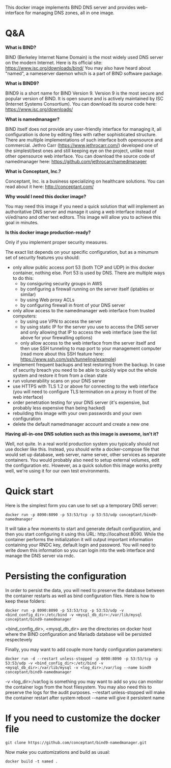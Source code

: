 This docker image implements BIND DNS server and provides web-interface for managing DNS zones, all in one image.

# Q&A

**What is BIND?**

BIND (Berkeley Internet Name Domain) is the most widely used DNS server on the modern Internet. Here is its official site: https://www.isc.org/downloads/bind/
You may also have heard about "named", a nameserver daemon which is a part of BIND software package.

**What is BIND9?**

BIND9 is a short name for BIND Version 9. Version 9 is the most secure and popular version of BIND.
It is open source and is actively maintained by ISC (Internet Systems Consortium).
You can download its source code here: https://www.isc.org/downloads/

**What is namedmanager?**

BIND itself does not provide any user-friendly interface for managing it, all configuration is done by editing files with rather sophisticated structure.
There are multiple implementations of such interface both opensource and commercial.
Jethro Carr (https://www.jethrocarr.com/) developed one of the simplest/best ones and still keeping eye on the project, unlike most other opensource web interface.
You can download the source code of namedmanager here: https://github.com/jethrocarr/namedmanager

**What is Conceptant, Inc.?**

Conceptant, Inc. is a business specializing on healthcare solutions. You can read about it here: http://conceptant.com/

**Why would I need this docker image?**

You may need this image if you need a quick solution that will implement an authoritative DNS server and manage it using a web interface instead of vi/ed/nano and other text editors.
This image will allow you to achieve this goal in minutes.

**Is this docker image production-ready?**

Only if you implement proper security measures.

The exact list depends on your specific configuration, but as a minumum set of security features you should:

- only allow public access port 53 (both TCP and UDP) in this docker container, nothing else. Port 53 is used by DNS. There are multiple ways to do this:
  - by consiguring security groups in AWS
  - by configuring a firewall running on the server itself (iptables or similar)
  - by using Web proxy ACLs
  - by configuring firewall in front of your DNS server
- only allow access to the namedmanager web interface from trusted computers:
  - by using use VPN to access the server
  - by using static IP for the server you use to access the DNS server and only allowing that IP to access the web interface (see the list above for your firewalling options)
  - only allow access to the web interface from the server itself and then use SSH tunneling to map port to your management computer (read more about this SSH feature here: https://www.ssh.com/ssh/tunneling/example)
- implement frequent backups and test restoring from the backup. In case of security breach you need to be able to quickly wipe out the whole system and restore it from from a clean state
- run volunerability scans on your DNS server
- use HTTPS with TLS 1.2 or above for connecting to the web interface (you will need to configure TLS termination on a proxy in front of the web interface)
- order penetration testing for your DNS server (it's expensive, but probably less expensive than being hacked)
- rebuilding this image with your own passwords and your own configuration
- delete the default namedmanager account and create a new one

**Having all-in-one DNS solution such as this image is awesome, isn't it?**

Well, not quite. In a real world production system you typically should not use docker like this. Instead, you should write a docker-compose file that would set up database, web server, name server, other services as separate containers.
You would probably also need to setup external volumes, edit the configuration etc. However, as a quick solution this image works pretty well, we're using it for our own test environments.

# Quick start

Here is the simplest form you can use to set up a temporary DNS server:
```
docker run -p 8090:8090 -p 53:53/tcp -p 53:53/udp conceptant/bind9-namedmanager
```
It will take a few moments to start and generate default configuration, and then you start configuring it using this URL: http://localhost:8090.
While the container performs the initialization it will output important information containing your RNDC key, default login and password.
You will need to write down this information so you can login into the web interface and manage the DNS server via rndc.


# Persisting the configuration

In order to persist the data, you will need to preserve the database between the container restarts as well as bind configuration files.
Here is how to keep these folders:
```
docker run -p 8090:8090 -p 53:53/tcp -p 53:53/udp -v <bind_config_dir>:/etc/bind -v <mysql_db_dir>:/var/lib/mysql conceptant/bind9-namedmanager
```
<bind_config_dir>, <mysql_db_dir> are the directories on docker host where the BIND configuration and Mariadb database will be persisted respectevely

Finally, you may want to add couple more handy configuration parameters:
```
docker run -d --restart unless-stopped -p 8090:8090 -p 53:53/tcp -p 53:53/udp -v <bind_config_dir>:/etc/bind -v <mysql_db_dir>:/var/lib/mysql -v <log_dir>:/var/log --name bind9 conceptant/bind9-namedmanager
```
-v <log_dir>:/var/log is something you may want to add so you can monitor the container logs from the host filesystem. You may also need this to preserve the logs for the audit purposes.
--restart unless-stopped will make the container restart after system reboot
--name will give it persistent name

# If you need to customize the docker file

```
git clone https://github.com/conceptant/bind9-namedmanager.git
```

Now make you customizations and build as usual:
```
docker build -t named .
```